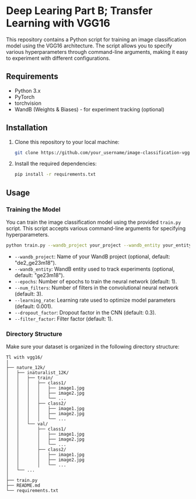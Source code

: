 

# Deep Learing Part B; Transfer Learning  with VGG16

This repository contains a Python script for training an image classification model using the VGG16 architecture. The script allows you to specify various hyperparameters through command-line arguments, making it easy to experiment with different configurations.

## Requirements

- Python 3.x
- PyTorch
- torchvision
- WandB (Weights & Biases) - for experiment tracking (optional)

## Installation

1. Clone this repository to your local machine:

    ```bash
    git clone https://github.com/your_username/image-classification-vgg16.git
    ```

2. Install the required dependencies:

    ```bash
    pip install -r requirements.txt
    ```

## Usage

### Training the Model

You can train the image classification model using the provided `train.py` script. This script accepts various command-line arguments for specifying hyperparameters.

```bash
python train.py --wandb_project your_project --wandb_entity your_entity --epochs 20 --num_filters 64 --learning_rate 0.001 --dropout_factor 0.3 --filter_factor 1
```

- `--wandb_project`: Name of your WandB project (optional, default: "de2_ge23m18").
- `--wandb_entity`: WandB entity used to track experiments (optional, default: "ge23m18").
- `--epochs`: Number of epochs to train the neural network (default: 1).
- `--num_filters`: Number of filters in the convolutional neural network (default: 3).
- `--learning_rate`: Learning rate used to optimize model parameters (default: 0.001).
- `--dropout_factor`: Dropout factor in the CNN (default: 0.3).
- `--filter_factor`: Filter factor (default: 1).

### Directory Structure

Make sure your dataset is organized in the following directory structure:

```
Tl with vgg16/
│
├── nature_12k/
│   ├── inaturalist_12K/
│   │   ├── train/
│   │   │   ├── class1/
│   │   │   │   ├── image1.jpg
│   │   │   │   ├── image2.jpg
│   │   │   │   └── ...
│   │   │   ├── class2/
│   │   │   │   ├── image1.jpg
│   │   │   │   ├── image2.jpg
│   │   │   │   └── ...
│   │   └── val/
│   │       ├── class1/
│   │       │   ├── image1.jpg
│   │       │   ├── image2.jpg
│   │       │   └── ...
│   │       ├── class2/
│   │       │   ├── image1.jpg
│   │       │   ├── image2.jpg
│   │       │   └── ...
│   └── ...
│
├── train.py
├── README.md
└── requirements.txt
```
